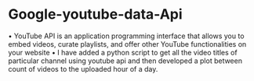 # Google-youtube-data-Api

• YouTube API is an application programming interface that allows you to embed videos, curate playlists, and offer other YouTube functionalities on your website
• I have added a python script to get all the video titles of particular channel using youtube api and then developed a plot between count of videos to the uploaded hour of a day.
